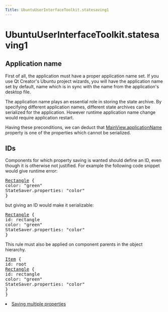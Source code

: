 ```yaml
---
Title: UbuntuUserInterfaceToolkit.statesaving1
---
```


# UbuntuUserInterfaceToolkit.statesaving1

<span class="subtitle"></span>
<!-- $$$statesaving1.html-description -->
<h2 id="application-name">Application name</h2>
<p>First of all, the application must have a proper application name set. If you use Qt Creator's Ubuntu project wizards, you will have the application name set by default, name which is in sync with the name from the application's desktop file.</p>
<p>The application name plays an essential role in storing the state archive. By specifying different application names, different state archives can be serialized for the application. However runtime application name change would require application restart.</p>
<p>Having these preconditions, we can deduct that <a href="Ubuntu.Components.MainView.md#applicationName-prop">MainView.applicationName</a> property is one of the properties which cannot be serialized.</p>
<h2 id="ids">IDs</h2>
<p>Components for which property saving is wanted should define an ID, even though it is otherwise not justified. For example the following code snippet would give runtime error:</p>
<pre class="qml"><span class="type"><a href="../sdk-14.10/QtQuick.Rectangle.md">Rectangle</a></span> {
<span class="name">color</span>: <span class="string">&quot;green&quot;</span>
<span class="name">StateSaver</span>.properties: <span class="string">&quot;color&quot;</span>
}</pre>
<p>but giving an ID would make it serializable:</p>
<pre class="qml"><span class="type"><a href="../sdk-14.10/QtQuick.Rectangle.md">Rectangle</a></span> {
<span class="name">id</span>: <span class="name">rectangle</span>
<span class="name">color</span>: <span class="string">&quot;green&quot;</span>
<span class="name">StateSaver</span>.properties: <span class="string">&quot;color&quot;</span>
}</pre>
<p>This rule must also be applied on component parents in the object hierarchy.</p>
<pre class="qml"><span class="type"><a href="../sdk-14.10/QtQuick.Item.md">Item</a></span> {
<span class="name">id</span>: <span class="name">root</span>
<span class="type"><a href="../sdk-14.10/QtQuick.Rectangle.md">Rectangle</a></span> {
<span class="name">id</span>: <span class="name">rectangle</span>
<span class="name">color</span>: <span class="string">&quot;green&quot;</span>
<span class="name">StateSaver</span>.properties: <span class="string">&quot;color&quot;</span>
}
}</pre>
<!-- @@@statesaving1.html -->
<p class="naviNextPrevious footerNavi">
<li><a class="nextPage" href="UbuntuUserInterfaceToolkit.statesaving2.md">Saving multiple properties</a></li>
</p>

